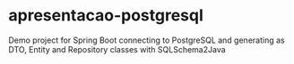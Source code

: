 # apresentacao-postgresql
Demo project for Spring Boot connecting to PostgreSQL and generating as DTO, Entity and Repository classes with SQLSchema2Java
